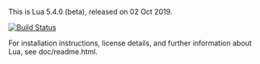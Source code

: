 
This is Lua 5.4.0 (beta), released on 02 Oct 2019.

[![Build Status](https://secure.travis-ci.org/NLua/lua.svg?branch=lua54-rc1)](https://travis-ci.org/NLua/lua)

For installation instructions, license details, and
further information about Lua, see doc/readme.html.
